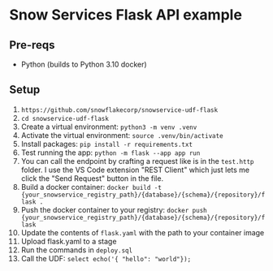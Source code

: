 # Snow Services Flask API example

## Pre-reqs
- Python (builds to Python 3.10 docker)

## Setup

1. `https://github.com/snowflakecorp/snowservice-udf-flask`
2. `cd snowservice-udf-flask`
3. Create a virtual environment: `python3 -m venv .venv`
4. Activate the virtual environment: `source .venv/bin/activate`
5. Install packages: `pip install -r requirements.txt`
6. Test running the app: `python -m flask --app app run`
7. You can call the endpoint by crafting a request like is in the `test.http` folder. I use the VS Code extension "REST Client" which just lets me click the "Send Request" button in the file.
8. Build a docker container: `docker build -t {your_snowservice_registry_path}/{database}/{schema}/{repository}/flask .`
9. Push the docker container to your registry: `docker push {your_snowservice_registry_path}/{database}/{schema}/{repository}/flask`
10. Update the contents of `flask.yaml` with the path to your container image
11. Upload flask.yaml to a stage
12. Run the commands in `deploy.sql`
13. Call the UDF: `select echo('{ "hello": "world"});`